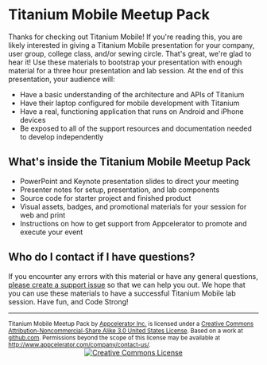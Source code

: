 # Titanium Mobile Meetup Pack

Thanks for checking out Titanium Mobile!  If you're reading this, you are likely interested in
giving a Titanium Mobile presentation for your company, user group, college class, and/or
sewing circle.  That's great, we're glad to hear it!  Use these materials to bootstrap your 
presentation with enough material for a three hour presentation and lab session.  At the end of
this presentation, your audience will:

- Have a basic understanding of the architecture and APIs of Titanium
- Have their laptop configured for mobile development with Titanium
- Have a real, functioning application that runs on Android and iPhone devices
- Be exposed to all of the support resources and documentation needed to develop independently

## What's inside the Titanium Mobile Meetup Pack

- PowerPoint and Keynote presentation slides to direct your meeting
- Presenter notes for setup, presentation, and lab components
- Source code for starter project and finished product
- Visual assets, badges, and promotional materials for your session for web and print
- Instructions on how to get support from Appcelerator to promote and execute your event

## Who do I contact if I have questions?

If you encounter any errors with this material or have any general questions, 
[please create a support issue](http://support.appcelerator.net) so that we can help you out.
We hope that you can use these materials to have a successful Titanium Mobile lab session.
Have fun, and Code Strong!

---

<small>
<span xmlns:dc="http://purl.org/dc/elements/1.1/" href="http://purl.org/dc/dcmitype/InteractiveResource" property="dc:title" rel="dc:type">Titanium Mobile Meetup Pack</span> by <a xmlns:cc="http://creativecommons.org/ns#" href="http://appcelerator.com" property="cc:attributionName" rel="cc:attributionURL">Appcelerator Inc.</a> is licensed under a <a rel="license" href="http://creativecommons.org/licenses/by-nc-sa/3.0/us/">Creative Commons Attribution-Noncommercial-Share Alike 3.0 United States License</a>.
Based on a work at <a xmlns:dc="http://purl.org/dc/elements/1.1/" href="http://github.com/kwhinnery/MeetupPack/tree/master" rel="dc:source">github.com</a>. 
Permissions beyond the scope of this license may be available at <a xmlns:cc="http://creativecommons.org/ns#" href="http://www.appcelerator.com/company/contact-us/" rel="cc:morePermissions">http://www.appcelerator.com/company/contact-us/</a>.
</small>

<div style="text-align:center">
	<a rel="license" href="http://creativecommons.org/licenses/by-nc-sa/3.0/us/"><img alt="Creative Commons License" style="border-width:0" src="http://i.creativecommons.org/l/by-nc-sa/3.0/us/88x31.png"/></a>
</div>